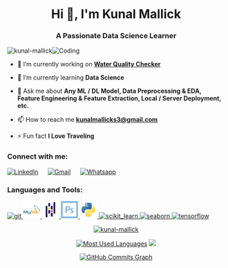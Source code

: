 <h1 align="center">Hi 👋, I'm Kunal Mallick</h1>
<h3 align="center">A Passionate Data Science Learner</h3>
<img align="right" alt="Coding" width="400" src="https://i.pinimg.com/originals/52/b7/36/52b736f2c6e739118e5b9a32a21434ea.gif">

<p align="left"> <img src="https://komarev.com/ghpvc/?username=kunal-mallick&label=Profile%20views&color=0e75b6&style=flat" alt="kunal-mallick" /> </p>

- 🔭 I’m currently working on [**Water Quality Checker**](https://water-quality-checker.streamlit.app/)

- 🌱 I’m currently learning **Data Science**

- 💬 Ask me about **Any ML / DL Model, Data Preprocessing & EDA, Feature Engineering & Feature Extraction, Local / Server Deployment, etc.**

- 📫 How to reach me **kunalmallicks3@gmail.com**

- ⚡ Fun fact **I Love Traveling**

<h3 align="left">Connect with me:</h3>
<p align="left">
  <a href="https://linkedin.com/in/kunal mallick" target="_blank"><img alt="LinkedIn" width="25px" src="https://cdn-icons-png.flaticon.com/512/3536/3536505.png"></a> &emsp;
  <a href="kunalmallicks3@gmail.com" target="_blank"><img alt="Gmail" width="25px" src="https://cdn-icons-png.flaticon.com/512/5968/5968534.png"></a> &emsp;
<a href="https://api.whatsapp.com/send/?phone=%2B919934322784&text&type=phone_number&app_absent=0" target="_blank"><img alt="Whatsapp" width="25px" src="https://cdn-icons-png.flaticon.com/512/5968/5968841.png"></a>
</p>


<h3 align="left">Languages and Tools:</h3>
<p align="left"> <a href="https://git-scm.com/" target="_blank" rel="noreferrer"> <img src="https://www.vectorlogo.zone/logos/git-scm/git-scm-icon.svg" alt="git" width="40" height="40"/> </a> <a href="https://www.mysql.com/" target="_blank" rel="noreferrer"> <img src="https://raw.githubusercontent.com/devicons/devicon/master/icons/mysql/mysql-original-wordmark.svg" alt="mysql" width="40" height="40"/> </a> <a href="https://pandas.pydata.org/" target="_blank" rel="noreferrer"> <img src="https://raw.githubusercontent.com/devicons/devicon/2ae2a900d2f041da66e950e4d48052658d850630/icons/pandas/pandas-original.svg" alt="pandas" width="40" height="40"/> </a> <a href="https://www.photoshop.com/en" target="_blank" rel="noreferrer"> <img src="https://raw.githubusercontent.com/devicons/devicon/master/icons/photoshop/photoshop-line.svg" alt="photoshop" width="40" height="40"/> </a> <a href="https://www.python.org" target="_blank" rel="noreferrer"> <img src="https://raw.githubusercontent.com/devicons/devicon/master/icons/python/python-original.svg" alt="python" width="40" height="40"/> </a> <a href="https://scikit-learn.org/" target="_blank" rel="noreferrer"> <img src="https://upload.wikimedia.org/wikipedia/commons/0/05/Scikit_learn_logo_small.svg" alt="scikit_learn" width="40" height="40"/> </a> <a href="https://seaborn.pydata.org/" target="_blank" rel="noreferrer"> <img src="https://seaborn.pydata.org/_images/logo-mark-lightbg.svg" alt="seaborn" width="40" height="40"/> </a> <a href="https://www.tensorflow.org" target="_blank" rel="noreferrer"> <img src="https://www.vectorlogo.zone/logos/tensorflow/tensorflow-icon.svg" alt="tensorflow" width="40" height="40"/> </a> </p>

<p align="center"> <a href="https://github.com/ryo-ma/github-profile-trophy"><img src="https://github-profile-trophy.vercel.app/?username=kunal-mallick" alt="kunal-mallick" /></a> </p>


<p align="center"><a href="https://github.com/kunal-mallick"><img src="https://github-readme-stats.vercel.app/api/top-langs/?username=kunal-mallick&langs_count=10&title_color=f97316&text_color=000000&icon_color=6366f1&bg_color=ffffff&locale=en&custom_title=Most%20Used%20Languages" alt="Most Used Languages" /></a>
<a href="http://www.github.com/kunal-mallick"><img src="https://github-readme-streak-stats.herokuapp.com/?user=kunal-mallick&show_icons=true&locale=en" /></a></p>

<p align="center"><a href="http://www.github.com/kunal-mallick"><img src="https://github-readme-activity-graph.cyclic.app/graph?username=kunal-mallick&bg_color=ffffff&color=000000&line=6366f1&point=000000&area_color=ffffff&area=true&custom_title=GitHub%20Commits%20Graph"
alt="GitHub Commits Graph" /></a></p>
